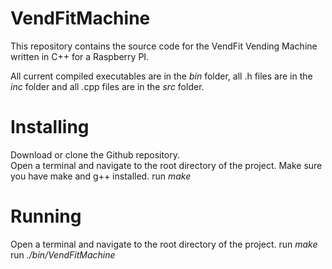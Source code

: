 # VendFitMachine

This repository contains the source code for the VendFit Vending Machine written in C++ for a Raspberry PI.

All current compiled executables are in the *bin* folder, all .h files are in the *inc* folder and all .cpp files are in the *src* folder.  

Installing
==========
Download or clone the Github repository.  
Open a terminal and navigate to the root directory of the project.
Make sure you have make and g++ installed.
run *make*

Running
=======
Open a terminal and navigate to the root directory of the project.
run *make*
run *./bin/VendFitMachine*
